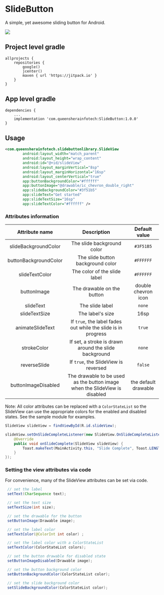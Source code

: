 # SlideButton
A simple, yet awesome sliding button for Android.

[![](https://jitpack.io/v/com.queensherainfotech/SlideButton.svg)](https://jitpack.io/#com.queensherainfotech/SlideButton)

Project level gradle
------
```
allprojects {
    repositories {
        google()
        jcenter()
        maven { url 'https://jitpack.io' }
    }
}
```


App level gradle
------
```
dependencies {
    ...
    implementation 'com.queensherainfotech:SlideButton:1.0.0'
}
```

Usage
-----
```xml
<com.queensherainfotech.slidebuttonlibrary.SlideView
        android:layout_width="match_parent"
        android:layout_height="wrap_content"
        android:id="@+id/slideView"
        android:layout_marginVertical="8sp"
        android:layout_marginHorizontal="16sp"
        android:layout_centerVertical="true"
        app:buttonBackgroundColor="#ffffff"
        app:buttonImage="@drawable/ic_chevron_double_right"
        app:slideBackgroundColor="#3f51b5"
        app:slideText="Get started"
        app:slideTextSize="16sp"
        app:slideTextColor="#ffffff" />
```
### Attributes information

|Attribute name|Description|Default value|
|:-:|:-:|:-:|
|slideBackgroundColor|The slide background color| `#3F51B5` |
|buttonBackgroundColor|The slide button background color| `#FFFFFF`|
|slideTextColor|The color of the slide label |`#FFFFFF`|
|buttonImage|The drawable on the button | double chevron icon |
|slideText|The slide label| `none` |
|slideTextSize|The label's size| 16sp |
|animateSlideText|If `true`, the label fades out while the slide is in progress| `true` |
|strokeColor|If set, a stroke is drawn around the slide background | `none` |
|reverseSlide|If `true`, the SlideView is reversed | `false` |
|buttonImageDisabled| The drawable to be used as the button image when the SlideView is disabled| the default drawable|

Note: All color attributes can be replaced with a `ColorStateList` so the SlideView can use the appropriate colors for the enabled and disabled states. See the sample module for examples.


```java
SlideView slideView = findViewById(R.id.slideView);

slideView.setOnSlideCompleteListener(new SlideView.OnSlideCompleteListener() {
    @Override
    public void onSlideComplete(SlideView slideView) {
        Toast.makeText(MainActivity.this, "Slide Complete", Toast.LENGTH_SHORT).show();
    }
});
```

### Setting the view attributes via code

For convenience, many of the SlideView attributes can be set via code.

```java
 // set the label
 setText(CharSequence text);

 // set the text size
 setTextSize(int size);

 // set the drawable for the button
 setButtonImage(Drawable image);

 // set the label color
 setTextColor(@ColorInt int color) ;

 // set the label color with a ColorStateList
 setTextColor(ColorStateList colors);

 // set the button drawable for disabled state
 setButtonImageDisabled(Drawable image);

 // set the button background color
 setButtonBackgroundColor(ColorStateList color);

 // set the slide background color
 setSlideBackgroundColor(ColorStateList color);

```
